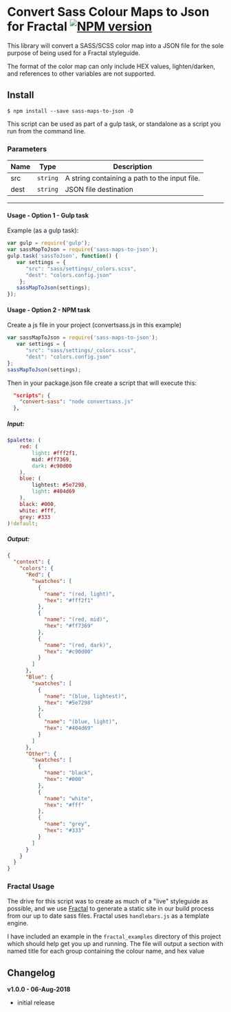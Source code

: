 # Convert Sass Colour Maps to Json for Fractal [![NPM version][npm-image]][npm-url]

This library will convert a SASS/SCSS color map into a JSON file for the sole purpose of being used for a Fractal styleguide.

The format of the color map can only include HEX values, lighten/darken, and references to other variables are not supported.

## Install

```
$ npm install --save sass-maps-to-json -D
```

This script can be used as part of a gulp task, or standalone as a script you run from the command line.


### Parameters

| Name             | Type               | Description   |
| ---------------- | ------------------ | ------------- |
| src              | `string`           | A string containing a path to the input file.
| dest             | `string`           | JSON file destination |  

---

#### Usage - Option 1 - Gulp task


Example (as a gulp task):

```js
var gulp = require('gulp');
var sassMapToJson = require('sass-maps-to-json');
gulp.task('sassToJson', function() {
   var settings = {
      "src": "sass/settings/_colors.scss",
      "dest": "colors.config.json"
    };
   sassMapToJson(settings);
});  
```
#### Usage - Option 2 - NPM task

Create a js file in your project (convertsass.js in this example)
```js
var sassMapToJson = require('sass-maps-to-json');
   var settings = {
      "src": "sass/settings/_colors.scss",
      "dest": "colors.config.json"
};  
sassMapToJson(settings);
```

Then in your package.json file create a script that will execute this:
```json
  "scripts": {
    "convert-sass": "node convertsass.js"
  },
```

##### Input:
```scss
$palette: (
    red: (
        light: #fff2f1,
        mid: #ff7369,
        dark: #c90d00
    ),
    blue: (
        lightest: #5e7298,
        light: #404d69
    ),
    black: #000,
    white: #fff,
    grey: #333
)!default;
```
##### Output:
```json
{
  "context": {
    "colors": {
      "Red": {
        "swatches": [
          {
            "name": "(red, light)",
            "hex": "#fff2f1"
          },
          {
            "name": "(red, mid)",
            "hex": "#ff7369"
          },
          {
            "name": "(red, dark)",
            "hex": "#c90d00"
          }
        ]
      },
      "Blue": {
        "swatches": [
          {
            "name": "(blue, lightest)",
            "hex": "#5e7298"
          },
          {
            "name": "(blue, light)",
            "hex": "#404d69"
          }
        ]
      },
      "Other": {
        "swatches": [
          {
            "name": "black",
            "hex": "#000"
          },
          {
            "name": "white",
            "hex": "#fff"
          },
          {
            "name": "grey",
            "hex": "#333"
          }
        ]
      }
    }
  }
}
```
### Fractal Usage

The drive for this script was to create as much of a "live" styleguide as possible, and we use [Fractal][fractal-url] to generate a static site in our build process  from our up to date sass files.
Fractal uses `handlebars.js` as a template engine.

I have included an example in the `fractal_examples` directory of this project which should help get you up and running. The file will output a section with named title for each group containing the colour name, and hex value

## Changelog
 
 **v1.0.0 - 06-Aug-2018** 
 - initial release


[npm-url]: https://www.npmjs.com/package/sass-maps-to-json
[npm-image]: https://img.shields.io/npm/v/sass-maps-to-json.svg
[fractal-url]: https://fractal.build
